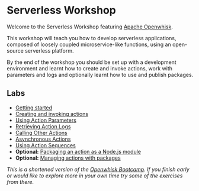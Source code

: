 # Serverless Workshop

Welcome to the Serverless Workshop featuring [Apache Openwhisk](http://openwhisk.incubator.apache.org/).

This workshop will teach you how to develop serverless applications, composed of loosely coupled microservice-like functions, using an open-source serverless platform.

By the end of the workshop you should be set up with a development environment and learnt how to create and invoke actions, work with parameters and logs and optionally learnt how to use and publish packages.

## Labs

- [Getting started](labs/getting-started.md)
- [Creating and invoking actions](labs/creating-and-invoking-actions.md)
- [Using Action Parameters](labs/using-action-parameters.md)
- [Retrieving Action Logs](labs/retrieving-action-logs.md)
- [Calling Other Actions](labs/calling-other-actions.md)
- [Asynchronous Actions](labs/asynchronous-actions.md)
- [Using Action Sequences](labs/using-action-sequences.md)
- **Optional:** [Packaging an action as a Node.js module](labs/packaging-an-action-as-a-nodejs-module.md)
- **Optional:** [Managing actions with packages](labs/managing-actions-with-packages.md)

*This is a shortened version of the [Openwhisk Bootcamp](https://github.com/IBM-Cloud/openwhisk-workshops/tree/master/bootcamp). If you finish early or would like to explore more in your own time try some of the exercises from there.*



